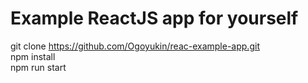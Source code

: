 <h1>Example ReactJS app for yourself</h1>

git clone https://github.com/Ogoyukin/reac-example-app.git<br>
npm install<br>
npm run start<br>